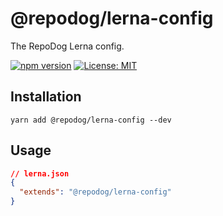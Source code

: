 # @repodog/lerna-config

The RepoDog Lerna config.

[![npm version](https://badge.fury.io/js/%40repodog%2Flerna-config.svg)](https://badge.fury.io/js/%40repodog%2Flerna-config)
[![License: MIT](https://img.shields.io/badge/License-MIT-yellow.svg)](LICENSE)

## Installation

```shell
yarn add @repodog/lerna-config --dev
```

## Usage

```json
// lerna.json
{
  "extends": "@repodog/lerna-config"
}
```
